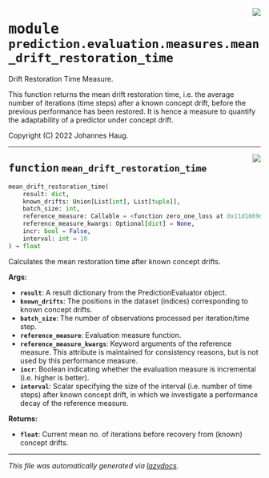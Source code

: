 <!-- markdownlint-disable -->

<a href="https://github.com/haugjo/float/tree/main/float/prediction/evaluation/measures/mean_drift_restoration_time.py#L0"><img align="right" style="float:right;" src="https://img.shields.io/badge/-source-cccccc?style=flat-square"></a>

# <kbd>module</kbd> `prediction.evaluation.measures.mean_drift_restoration_time`
Drift Restoration Time Measure. 

This function returns the mean drift restoration time, i.e. the average number of iterations (time steps) after a known concept drift, before the previous performance has been restored. It is hence a measure to quantify the adaptability of a predictor under concept drift. 

Copyright (C) 2022 Johannes Haug. 


---

<a href="https://github.com/haugjo/float/tree/main/float/prediction/evaluation/measures/mean_drift_restoration_time.py#L15"><img align="right" style="float:right;" src="https://img.shields.io/badge/-source-cccccc?style=flat-square"></a>

## <kbd>function</kbd> `mean_drift_restoration_time`

```python
mean_drift_restoration_time(
    result: dict,
    known_drifts: Union[List[int], List[tuple]],
    batch_size: int,
    reference_measure: Callable = <function zero_one_loss at 0x11d1669d0>,
    reference_measure_kwargs: Optional[dict] = None,
    incr: bool = False,
    interval: int = 10
) → float
```

Calculates the mean restoration time after known concept drifts. 



**Args:**
 
 - <b>`result`</b>:  A result dictionary from the PredictionEvaluator object. 
 - <b>`known_drifts`</b>:  The positions in the dataset (indices) corresponding to known concept drifts. 
 - <b>`batch_size`</b>:  The number of observations processed per iteration/time step. 
 - <b>`reference_measure`</b>:  Evaluation measure function. 
 - <b>`reference_measure_kwargs`</b>:  Keyword arguments of the reference measure. This attribute is maintained for consistency reasons, but is  not used by this performance measure. 
 - <b>`incr`</b>:  Boolean indicating whether the evaluation measure is incremental (i.e. higher is better). 
 - <b>`interval`</b>:  Scalar specifying the size of the interval (i.e. number of time steps) after known concept drift, in which  we investigate a performance decay of the reference measure. 



**Returns:**
 
 - <b>`float`</b>:  Current mean no. of iterations before recovery from (known) concept drifts. 




---

_This file was automatically generated via [lazydocs](https://github.com/ml-tooling/lazydocs)._
